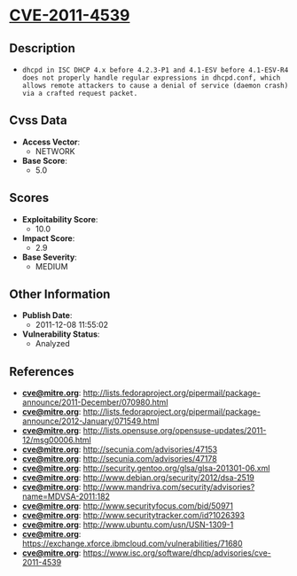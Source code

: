 
# [CVE-2011-4539](https://cve.mitre.org/cgi-bin/cvename.cgi?name=CVE-2011-4539)

## Description

- `dhcpd in ISC DHCP 4.x before 4.2.3-P1 and 4.1-ESV before 4.1-ESV-R4 does not properly handle regular expressions in dhcpd.conf, which allows remote attackers to cause a denial of service (daemon crash) via a crafted request packet.`

## Cvss Data

- **Access Vector**:
  - NETWORK
- **Base Score**:
  - 5.0

## Scores

- **Exploitability Score**:
  - 10.0
- **Impact Score**:
  - 2.9
- **Base Severity**:
  - MEDIUM

## Other Information

- **Publish Date**:
  - 2011-12-08 11:55:02
- **Vulnerability Status**:
  - Analyzed

## References

- **cve@mitre.org**: http://lists.fedoraproject.org/pipermail/package-announce/2011-December/070980.html
- **cve@mitre.org**: http://lists.fedoraproject.org/pipermail/package-announce/2012-January/071549.html
- **cve@mitre.org**: http://lists.opensuse.org/opensuse-updates/2011-12/msg00006.html
- **cve@mitre.org**: http://secunia.com/advisories/47153
- **cve@mitre.org**: http://secunia.com/advisories/47178
- **cve@mitre.org**: http://security.gentoo.org/glsa/glsa-201301-06.xml
- **cve@mitre.org**: http://www.debian.org/security/2012/dsa-2519
- **cve@mitre.org**: http://www.mandriva.com/security/advisories?name=MDVSA-2011:182
- **cve@mitre.org**: http://www.securityfocus.com/bid/50971
- **cve@mitre.org**: http://www.securitytracker.com/id?1026393
- **cve@mitre.org**: http://www.ubuntu.com/usn/USN-1309-1
- **cve@mitre.org**: https://exchange.xforce.ibmcloud.com/vulnerabilities/71680
- **cve@mitre.org**: https://www.isc.org/software/dhcp/advisories/cve-2011-4539
